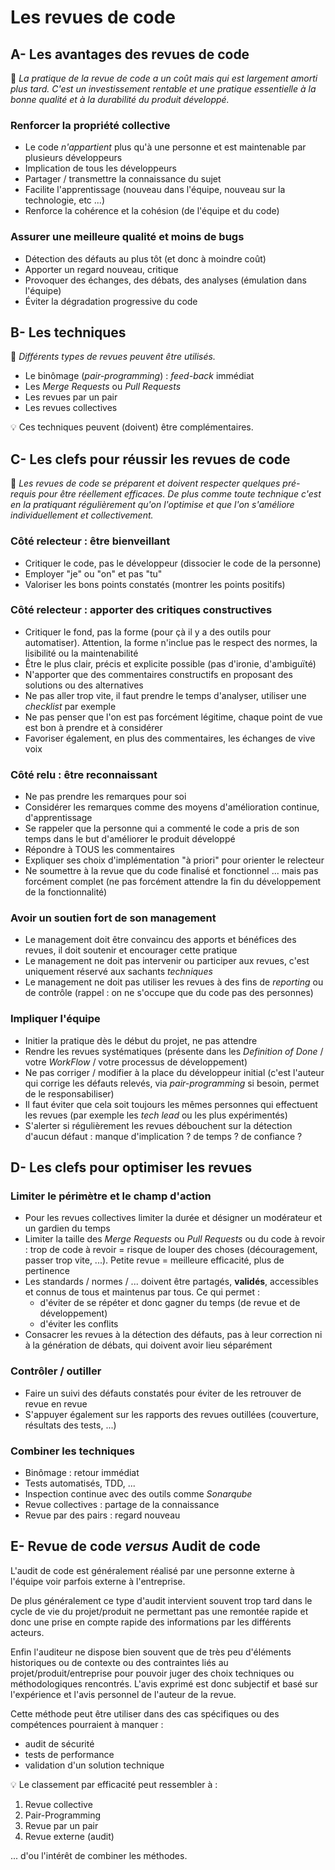 # Les revues de code

## A- Les avantages des revues de code

:pushpin: _La pratique de la revue de code a un coût mais qui est largement amorti plus tard. C'est un investissement rentable et une pratique essentielle à la bonne qualité et à la durabilité du produit développé._

### Renforcer la propriété collective

* Le code _n'appartient_ plus qu'à une personne et est maintenable par plusieurs développeurs
* Implication de tous les développeurs
* Partager / transmettre la connaissance du sujet
* Facilite l'apprentissage (nouveau dans l'équipe, nouveau sur la technologie, etc ...)
* Renforce la cohérence et la cohésion (de l'équipe et du code)

### Assurer une meilleure qualité et moins de bugs

* Détection des défauts au plus tôt (et donc à moindre coût)
* Apporter un regard nouveau, critique
* Provoquer des échanges, des débats, des analyses (émulation dans l'équipe)
* Éviter la dégradation progressive du code

## B- Les techniques

:pushpin: _Différents types de revues peuvent être utilisés._

* Le binômage (_pair-programming_) : _feed-back_ immédiat
* Les _Merge Requests_ ou _Pull Requests_
* Les revues par un pair
* Les revues collectives

:bulb: Ces techniques peuvent (doivent) être complémentaires.

## C- Les clefs pour réussir les revues de code

:pushpin: _Les revues de code se préparent et doivent respecter quelques pré-requis pour être réellement efficaces. De plus comme toute technique c'est en la pratiquant régulièrement qu'on l'optimise et que l'on s'améliore individuellement et collectivement._

### Côté relecteur : être bienveillant

* Critiquer le code, pas le développeur (dissocier le code de la personne)
* Employer "je" ou "on" et pas "tu"
* Valoriser les bons points constatés (montrer les points positifs)

### Côté relecteur : apporter des critiques constructives

* Critiquer le fond, pas la forme (pour çà il y a des outils pour automatiser). Attention, la forme n'inclue pas le respect des normes, la lisibilité ou la maintenabilité
* Être le plus clair, précis et explicite possible (pas d'ironie, d'ambiguïté)
* N'apporter que des commentaires constructifs en proposant des solutions ou des alternatives
* Ne pas aller trop vite, il faut prendre le temps d'analyser, utiliser une _checklist_ par exemple
* Ne pas penser que l'on est pas forcément légitime, chaque point de vue est bon à prendre et à considérer
* Favoriser également, en plus des commentaires, les échanges de vive voix

### Côté relu : être reconnaissant

* Ne pas prendre les remarques pour soi
* Considérer les remarques comme des moyens d'amélioration continue, d'apprentissage
* Se rappeler que la personne qui a commenté le code a pris de son temps dans le but d'améliorer le produit développé
* Répondre à TOUS les commentaires
* Expliquer ses choix d'implémentation "à priori" pour orienter le relecteur
* Ne soumettre à la revue que du code finalisé et fonctionnel ... mais pas forcément complet (ne pas forcément attendre la fin du développement de la fonctionnalité)

### Avoir un soutien fort de son management

* Le management doit être convaincu des apports et bénéfices des revues, il doit soutenir et encourager cette pratique
* Le management ne doit pas intervenir ou participer aux revues, c'est uniquement réservé aux sachants _techniques_
* Le management ne doit pas utiliser les revues à des fins de _reporting_ ou de contrôle (rappel : on ne s'occupe que du code pas des personnes)

### Impliquer l'équipe

* Initier la pratique dès le début du projet, ne pas attendre
* Rendre les revues systématiques (présente dans les _Definition of Done_ / votre _WorkFlow_ / votre processus de développement)
* Ne pas corriger / modifier à la place du développeur initial (c'est l'auteur qui corrige les défauts relevés, via _pair-programming_ si besoin, permet de le responsabiliser)
* Il faut éviter que cela soit toujours les mêmes personnes qui effectuent les revues (par exemple les _tech lead_ ou les plus expérimentés)
* S'alerter si régulièrement les revues débouchent sur la détection d'aucun défaut : manque d'implication ? de temps ? de confiance ?

## D- Les clefs pour optimiser les revues

### Limiter le périmètre et le champ d'action

* Pour les revues collectives limiter la durée et désigner un modérateur et un gardien du temps
* Limiter la taille des _Merge Requests_ ou _Pull Requests_ ou du code à revoir : trop de code à revoir = risque de louper des choses (découragement, passer trop vite, ...). Petite revue = meilleure efficacité, plus de pertinence
* Les standards / normes / ... doivent être partagés, **validés**, accessibles et connus de tous et maintenus par tous. Ce qui permet :
  * d'éviter de se répéter et donc gagner du temps (de revue et de développement)
  * d'éviter les conflits
* Consacrer les revues à la détection des défauts, pas à leur correction ni à la génération de débats, qui doivent avoir lieu séparément

### Contrôler / outiller

* Faire un suivi des défauts constatés pour éviter de les retrouver de revue en revue
* S'appuyer également sur les rapports des revues outillées (couverture, résultats des tests, ...)

### Combiner les techniques

* Binômage : retour immédiat
* Tests automatisés, TDD, ...
* Inspection continue avec des outils comme _Sonarqube_
* Revue collectives : partage de la connaissance
* Revue par des pairs : regard nouveau

## E- Revue de code _versus_ Audit de code

L'audit de code est généralement réalisé par une personne externe à l'équipe voir parfois externe à l'entreprise.

De plus généralement ce type d'audit intervient souvent trop tard dans le cycle de vie du projet/produit ne permettant pas une remontée rapide et donc une prise en compte rapide des informations par les différents acteurs.

Enfin l'auditeur ne dispose bien souvent que de très peu d'éléments historiques ou de contexte ou des contraintes liés au projet/produit/entreprise pour pouvoir juger des choix techniques ou méthodologiques rencontrés. L'avis exprimé est donc subjectif et basé sur l'expérience et l'avis personnel de l'auteur de la revue.

Cette méthode peut être utiliser dans des cas spécifiques ou des compétences pourraient à manquer :

* audit de sécurité
* tests de performance
* validation d'un solution technique

:bulb: Le classement par efficacité peut ressembler à :

1. Revue collective
1. Pair-Programming
1. Revue par un pair
1. Revue externe (audit)

... d'ou l'intérêt de combiner les méthodes.
